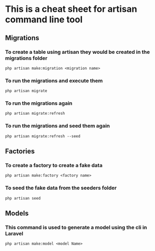 # This is a cheat sheet for artisan command line tool

## Migrations

### To create a table using artisan they would be created in the migrations folder

```properties
php artisan make:migration <migration name>
```

### To run the migrations and execute them

```properties
php artisan migrate
```

### To run the migrations again

```properties
php artisan migrate:refresh
```

### To run the migrations and seed them again

```properties
php artisan migrate:refresh --seed
```

## Factories

### To create a factory to create a fake data

```properties
php artisan make:factory <factory name>
```

### To seed the fake data from the seeders folder

```properties
php artisan seed
```

## Models

### This command is used to generate a model using the cli in Laravel

```properties
php artisan make:model <model Name>
```
